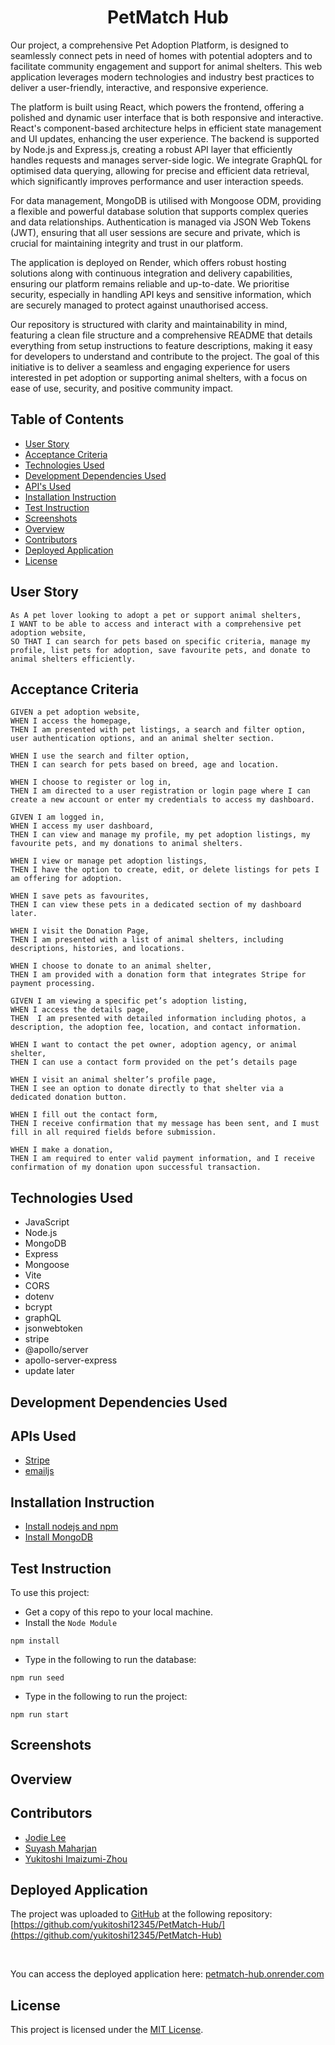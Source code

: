 <h1 align ="center">PetMatch Hub</h1>

Our project, a comprehensive Pet Adoption Platform, is designed to seamlessly connect pets in need of homes with potential adopters and to facilitate community engagement and support for animal shelters. This web application leverages modern technologies and industry best practices to deliver a user-friendly, interactive, and responsive experience.

The platform is built using React, which powers the frontend, offering a polished and dynamic user interface that is both responsive and interactive. React's component-based architecture helps in efficient state management and UI updates, enhancing the user experience. The backend is supported by Node.js and Express.js, creating a robust API layer that efficiently handles requests and manages server-side logic. We integrate GraphQL for optimised data querying, allowing for precise and efficient data retrieval, which significantly improves performance and user interaction speeds.

For data management, MongoDB is utilised with Mongoose ODM, providing a flexible and powerful database solution that supports complex queries and data relationships. Authentication is managed via JSON Web Tokens (JWT), ensuring that all user sessions are secure and private, which is crucial for maintaining integrity and trust in our platform.

The application is deployed on Render, which offers robust hosting solutions along with continuous integration and delivery capabilities, ensuring our platform remains reliable and up-to-date. We prioritise security, especially in handling API keys and sensitive information, which are securely managed to protect against unauthorised access.

Our repository is structured with clarity and maintainability in mind, featuring a clean file structure and a comprehensive README that details everything from setup instructions to feature descriptions, making it easy for developers to understand and contribute to the project. The goal of this initiative is to deliver a seamless and engaging experience for users interested in pet adoption or supporting animal shelters, with a focus on ease of use, security, and positive community impact.

## Table of Contents

- [User Story](#user-story)
- [Acceptance Criteria](#acceptance-criteria)
- [Technologies Used](#technologies-used)
- [Development Dependencies Used](#development-dependencies-used)
- [API's Used](#apis-used)
- [Installation Instruction](#installation-instruction)
- [Test Instruction](#test-instruction)
- [Screenshots](#screenshots)
- [Overview](#overview)
- [Contributors](#contributors)
- [Deployed Application](#deployed-application)
- [License](#license)

## User Story

```
As A pet lover looking to adopt a pet or support animal shelters,
I WANT to be able to access and interact with a comprehensive pet adoption website,
SO THAT I can search for pets based on specific criteria, manage my profile, list pets for adoption, save favourite pets, and donate to animal shelters efficiently.
```

## Acceptance Criteria

```
GIVEN a pet adoption website,
WHEN I access the homepage,
THEN I am presented with pet listings, a search and filter option, user authentication options, and an animal shelter section.

WHEN I use the search and filter option,
THEN I can search for pets based on breed, age and location.

WHEN I choose to register or log in,
THEN I am directed to a user registration or login page where I can create a new account or enter my credentials to access my dashboard.

GIVEN I am logged in,
WHEN I access my user dashboard,
THEN I can view and manage my profile, my pet adoption listings, my favourite pets, and my donations to animal shelters.

WHEN I view or manage pet adoption listings,
THEN I have the option to create, edit, or delete listings for pets I am offering for adoption.

WHEN I save pets as favourites,
THEN I can view these pets in a dedicated section of my dashboard later.

WHEN I visit the Donation Page,
THEN I am presented with a list of animal shelters, including descriptions, histories, and locations.

WHEN I choose to donate to an animal shelter,
THEN I am provided with a donation form that integrates Stripe for payment processing.

GIVEN I am viewing a specific pet’s adoption listing,
WHEN I access the details page,
THEN  I am presented with detailed information including photos, a description, the adoption fee, location, and contact information.

WHEN I want to contact the pet owner, adoption agency, or animal shelter,
THEN I can use a contact form provided on the pet’s details page

WHEN I visit an animal shelter’s profile page,
THEN I see an option to donate directly to that shelter via a dedicated donation button.

WHEN I fill out the contact form,
THEN I receive confirmation that my message has been sent, and I must fill in all required fields before submission.

WHEN I make a donation,
THEN I am required to enter valid payment information, and I receive confirmation of my donation upon successful transaction.
```

## Technologies Used

- JavaScript
- Node.js
- MongoDB
- Express
- Mongoose
- Vite
- CORS
- dotenv
- bcrypt
- graphQL
- jsonwebtoken
- stripe
- @apollo/server
- apollo-server-express
- update later

## Development Dependencies Used

## APIs Used

- [Stripe](https://dashboard.stripe.com/test/apikeys)
- [emailjs](https://www.emailjs.com/docs/rest-api/send/)

## Installation Instruction

- [Install nodejs and npm](https://nodejs.org/en/download)
- [Install MongoDB](https://www.mongodb.com/docs/manual/installation/)

## Test Instruction

To use this project:

- Get a copy of this repo to your local machine.
- Install the `Node Module`

```
npm install
```

- Type in the following to run the database:

```
npm run seed
```

- Type in the following to run the project:

```
npm run start
```

## Screenshots

## Overview

## Contributors

- [Jodie Lee](https://github.com/jodielee062788)
- [Suyash Maharjan](https://github.com/simplesuyash)
- [Yukitoshi Imaizumi-Zhou](https://github.com/yukitoshi12345)

## Deployed Application

The project was uploaded to [GitHub](https://github.com/) at the following repository:
[https://github.com/yukitoshi12345/PetMatch-Hub/](https://github.com/yukitoshi12345/PetMatch-Hub)

<br>

You can access the deployed application here: [petmatch-hub.onrender.com](petmatch-hub.onrender.com)

## License

This project is licensed under the [MIT License](https://github.com/Yukitoshi12345/PetMatch-Hub/blob/main/LICENSE).
